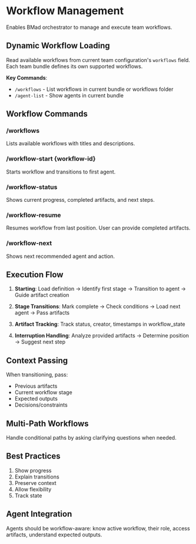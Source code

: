# Workflow Management

Enables BMad orchestrator to manage and execute team workflows.

## Dynamic Workflow Loading

Read available workflows from current team configuration's `workflows` field. Each team bundle defines its own supported
workflows.

**Key Commands**:

- `/workflows` - List workflows in current bundle or workflows folder
- `/agent-list` - Show agents in current bundle

## Workflow Commands

### /workflows

Lists available workflows with titles and descriptions.

### /workflow-start {workflow-id}

Starts workflow and transitions to first agent.

### /workflow-status

Shows current progress, completed artifacts, and next steps.

### /workflow-resume

Resumes workflow from last position. User can provide completed artifacts.

### /workflow-next

Shows next recommended agent and action.

## Execution Flow

1. **Starting**: Load definition → Identify first stage → Transition to agent → Guide artifact creation

2. **Stage Transitions**: Mark complete → Check conditions → Load next agent → Pass artifacts

3. **Artifact Tracking**: Track status, creator, timestamps in workflow_state

4. **Interruption Handling**: Analyze provided artifacts → Determine position → Suggest next step

## Context Passing

When transitioning, pass:

- Previous artifacts
- Current workflow stage
- Expected outputs
- Decisions/constraints

## Multi-Path Workflows

Handle conditional paths by asking clarifying questions when needed.

## Best Practices

1. Show progress
2. Explain transitions
3. Preserve context
4. Allow flexibility
5. Track state

## Agent Integration

Agents should be workflow-aware: know active workflow, their role, access artifacts, understand expected outputs.
